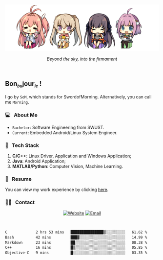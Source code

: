 <img src="./pic/Aokana.png">
<p align="center"><em>Beyond the sky, into the firmament</em></p>

<br/>

## Bon<sub><em><font size=2>bu</font></em></sub>jour<sub><em><font size=2>le</font></em></sub> !

I go by `SoM`, which stands for SwordofMorning. Alternatively, you can call me `Morning`.

### 💻 &nbsp; About Me

- `Bachelor`: Software Engineering from SWUST.
- `Current`: Embedded Android/Linux System Engineer.

### 🔧 &nbsp; Tech Stack

1. **C/C++**: Linux Driver, Application and Windows Application;
2. **Java**: Android Application;
3. **MATLAB/Python**: Computer Vision, Machine Learning.

### 📝 &nbsp; Resume

You can view my work experience by clicking <a href="https://swordofmorning.com/index.php/contact/">here</a>.

### 🤝🏻 &nbsp; Contact

<p align="center">
<a href="https://swordofmorning.com/"><img alt="Website" src="https://img.shields.io/badge/Website-swordofmorning.com-blue?style=flat-square&logo=google-chrome"></a>
<a href="mailto:master@xiaojintao.email
"><img alt="Email" src="https://img.shields.io/badge/Email-master@xiaojintao.email-blue?style=flat-square&logo=gmail"></a>
</p>

<br/>

<!--START_SECTION:waka-->

```txt
C             2 hrs 53 mins   ███████████████▒░░░░░░░░░   61.62 %
Bash          42 mins         ███▓░░░░░░░░░░░░░░░░░░░░░   14.99 %
Markdown      23 mins         ██░░░░░░░░░░░░░░░░░░░░░░░   08.38 %
C++           16 mins         █▒░░░░░░░░░░░░░░░░░░░░░░░   05.85 %
Objective-C   9 mins          █░░░░░░░░░░░░░░░░░░░░░░░░   03.35 %
```

<!--END_SECTION:waka-->
